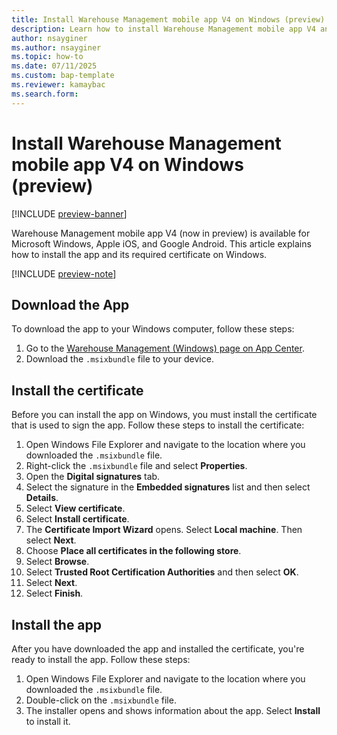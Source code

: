 ```yaml
---
title: Install Warehouse Management mobile app V4 on Windows (preview)
description: Learn how to install Warehouse Management mobile app V4 and its required certificate on Windows.
author: nsayginer
ms.author: nsayginer
ms.topic: how-to
ms.date: 07/11/2025
ms.custom: bap-template
ms.reviewer: kamaybac
ms.search.form:
---
```


# Install Warehouse Management mobile app V4 on Windows (preview)

[!INCLUDE [preview-banner](~/../shared-content/shared/preview-includes/preview-banner.md)]
<!-- KFM: Preview until further notice -->

Warehouse Management mobile app V4 (now in preview) is available for Microsoft Windows, Apple iOS, and Google Android. This article explains how to install the app and its required certificate on Windows.  

[!INCLUDE [preview-note](~/../shared-content/shared/preview-includes/preview-note-d365.md)]

## Download the App

To download the app to your Windows computer, follow these steps:

 1. Go to the [Warehouse Management (Windows) page on App Center](https://install.appcenter.ms/orgs/warehousing-dynamics-365/apps/dynanics-365-for-finance-and-operations-warehousing-windows/distribution_groups/official%20release).
 1. Download the `.msixbundle` file to your device.

## Install the certificate

Before you can install the app on Windows, you must install the certificate that is used to sign the app. Follow these steps to install the certificate:

1. Open Windows File Explorer and navigate to the location where you downloaded the `.msixbundle` file.
1. Right-click the `.msixbundle` file and select **Properties**.
1. Open the **Digital signatures** tab.
1. Select the signature in the **Embedded signatures** list and then select **Details**.
1. Select **View certificate**.
1. Select **Install certificate**.
1. The **Certificate Import Wizard** opens. Select **Local machine**. Then select **Next**.
1. Choose **Place all certificates in the following store**.
1. Select **Browse**.
1. Select **Trusted Root Certification Authorities** and then select **OK**.
1. Select **Next**.
1. Select **Finish**.

## Install the app

After you have downloaded the app and installed the certificate, you're ready to install the app. Follow these steps:

 1. Open Windows File Explorer and navigate to the location where you downloaded the `.msixbundle` file.
 1. Double-click on the `.msixbundle` file.
 1. The installer opens and shows information about the app. Select **Install** to install it.
